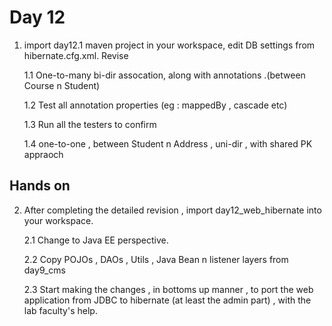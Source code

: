 # Day 12

1. import day12.1 maven project in your workspace, edit DB settings from hibernate.cfg.xml.
Revise

    1.1 One-to-many bi-dir assocation, along with annotations .(between Course n Student)

    1.2 Test all annotation properties (eg : mappedBy , cascade  etc)

    1.3 Run all the testers to confirm

    1.4 one-to-one , between Student n Address , uni-dir , with shared PK appraoch

## Hands on

2. After completing the detailed revision , import day12_web_hibernate into your workspace.

    2.1 Change to Java EE perspective.

    2.2 Copy POJOs , DAOs , Utils , Java Bean n listener layers from day9_cms

    2.3 Start making the changes , in bottoms up manner , to port the web application from JDBC to
        hibernate (at least the admin part) , with the lab faculty's help.
